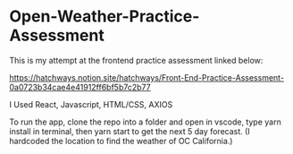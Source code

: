 # Open-Weather-Practice-Assessment

This is my attempt at the frontend practice assessment linked below:

https://hatchways.notion.site/hatchways/Front-End-Practice-Assessment-0a0723b34cae4e41912ff6bf5b7c2b77

I Used React, Javascript, HTML/CSS, AXIOS


To run the app, clone the repo into a folder and open in vscode, type yarn install in terminal, then yarn start to get the next 5 day forecast. (I hardcoded the location to find the weather of OC California.) 
